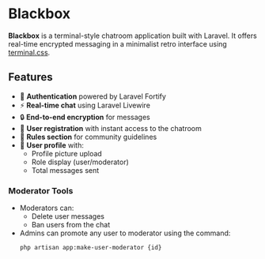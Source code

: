 # Blackbox

**Blackbox** is a terminal-style chatroom application built with Laravel. It offers real-time encrypted messaging in a minimalist retro interface using [terminal.css](https://terminalcss.xyz).

## Features

- 🔐 **Authentication** powered by Laravel Fortify
- ⚡ **Real-time chat** using Laravel Livewire
- 🔒 **End-to-end encryption** for messages
- 📝 **User registration** with instant access to the chatroom
- 🧾 **Rules section** for community guidelines
- 👤 **User profile** with:
  - Profile picture upload
  - Role display (user/moderator)
  - Total messages sent

### Moderator Tools

- Moderators can:
  - Delete user messages
  - Ban users from the chat
- Admins can promote any user to moderator using the command:
  ```bash
  php artisan app:make-user-moderator {id}
